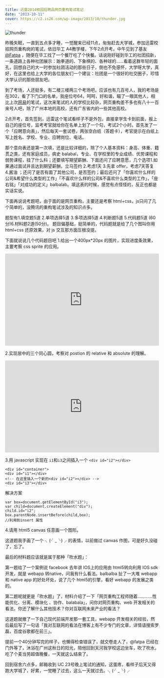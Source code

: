```yaml
---
title: 迅雷2014校园招聘品网页重构笔试笔记
date: "2013-10-11"
cover: https://c2.is26.com/wp-image/2013/10/thunder.jpg
---
```


![thunder](https://c2.is26.com/wp-image/2013/10/thunder.jpg)

昨晚失眠，一直到五点多才睡，一觉醒来已经11点，匆匆赶去大学城，参加迅雷校招网页重构岗的笔试，依旧华工 A4教学楼，下午2点开考。中午见到了基友[@Fatpa](https://weibo.com/caipanda) ，随便在华工找了一个餐厅吃了个快餐。话说刚好碰到华工的社团招新，一条道路上各种社团展示：跆拳道的、下象棋的、各种球的……看着这群年轻的面孔，回想自己的大一时参加社团活动的那些日子，倒也不免感怀，大学呀大学，真好，在这里也给上大学的各位朋友们一个建议：社团是一个很好的社交圈子，珍惜大学认识的那些朋友吧。

到了考场，人还挺多，有二楼三楼两三个考场吧，应该也有几百号人，我的考场是在302，看了下门口的名单，我座位号64，呵呵，好和谐，瞄了一眼其他人，相比上次[网易](https://luolei.org/2013/10/2014-netease-front-end-campus-test/)的笔试，这次来笔试的人的学校比较杂，网页重构差不多也有八十一百来号人吧，除了广州本地的高校，还有广东省内的一些其他高校。

2点开考，首先签到，迅雷这个笔试看样子不是外包，直接拿学生卡到前面，报上自己的座位号，监考考官就给你在名单上划了一个勾，考试2个小时。首先发了一个「应聘意向表」，然后每天一套试卷，两张空白纸（答题卡），考官提示在白纸上写上姓名、学校、专业、应聘岗位、电话。

那个意向表还是第一次填，还是比较详细的，除了个人基本资料：身高、体重、籍贯之类，还有家庭成员，病史 balabal，专业、在学校里的专业成绩、优势课程和弱势课程，挂了什么科；还要填写期望薪酬、下面还问了应聘意愿，几个选项1.如果通过面试并且达到期望薪酬，立马签约 2.考虑1天 3.先拿 offer，考虑7天答复 4.酱油 ；还问了是否有面了其他公司，是否签约；最后还问了「你喜欢什么样的公司&希望什么类型的工作」「不喜欢什么样的公司&不喜欢什么类型的工作」，「座右铭」「对成功的定义」balbalab。填这表的时候，感觉有点怪怪的，反正也都是实话实说。

下面再说说考题吧，由于面的是网页重构，主要还是考察 html+css，js只问了几个简单的，没腾讯的重构笔试涉及的知识点多。

题型有1.填空题5道 2.单项选择5道 3.多项选择5道 4.判断题5道 5.代码题5道 (60分)6.材料题2道(50分)。 题目偏基础，挺简单的，代码题就是给了几个图叫你用 html+css 还原效果，对 js 交互那方面压根没提。

下面就说说几个代码题目吧 1.给出一个400px\*20px 的图片，实现进度条效果，主要考察 css sprite 的应用。

<iframe src="https://jsfiddle.net/foru17/TSVMH/embedded/result,html,css" height="300" width="100%" allowfullscreen="allowfullscreen" frameborder="0"></iframe>

2.实现居中的三个同心圆，考察对 postion 的 relative 和 absolute 的理解。

<iframe src="https://jsfiddle.net/foru17/5a4Aa/embedded/result,html,css" height="300" width="100%" allowfullscreen="allowfullscreen" frameborder="0"></iframe>

3.用 javascript 实现在 `i1`和`i3`之间插入一个 `<div id="i2"></div>`

```
<div id="container">
<div id="i1"></div>
<!-- 在这里插入一个新的<div id="i2"></div> -->
<div id="i3"></div>
```

解决方案

```
var box=document.getElementById("i3");
var child=document.createElement("div");
child.id="i2";
box.parentNode.insertBefore(child,box);
//利用到insert 属性
```

4.请用 html5 canvas 任意画一个图形。

这道题我手画了一个 ╮(╯_╰)╭ 的表情，以前做过 canvas 作图，可是好久没碰了，忘了。

最后的材料题应该就是属于那种「吹水题」：

第一题给了一个案例说 facebook 去年讲 IOS上的应用由 html5转向利用 IOS sdk开发，就是 webapp 转native，问我有什么看法。balbalba 扯了一大堆 webapp 和 native app 的好处坏处，说了几个 html5的引擎，看好 webapp 的发展之类的。

第二题呢就更是「吹水题」了，材料介绍了一下「网页重构工程师随着…………性能优化、分离、模块化 、协作、balabala」，问你对网页重构、web 开发相关的看法，你还了解什么其他技术？你对互联网未来产业的看法？

这道题就撤了一下自己现代前端开发那一套工具，webapp 开发相关的经验，然后最后写了一句话「我对互联网的看法在博客上有不少专门的文章，详情请搜索罗磊，百度谷歌都在前三」。

提前一个40分钟写完的样子，也懒得检查错误了，就交卷走人了，@fatpa 已经在门外等了，沐浴在广州这秋日的阳光，陪他回到天河我学校这边坐车，吹了吹水，吃了个麦当劳超值晚餐，一天就这么结束了。

回到宿舍六点多，邮箱收到 UC 23号晚上笔试的通知，这蛋疼，看样子后天又得跑大学城了，好累，一觉睡了过去，这么一天就过去。╮(╯_╰)╭
